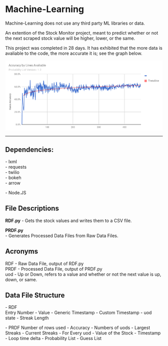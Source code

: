 # Machine-Learning
Machine-Learning does not use any third party ML libraries or data.

An extention of the Stock Monitor project, meant to predict whether or not the next scraped stock value will be higher, lower, or the same.

This project was completed in 28 days. It has exhibited that the more data is avaliable to the code, the more accurate it is; see the graph below.

![Accuracy over time](https://github.com/akmadian/Machine-Learning/blob/master/Graphs/Accuracy_Lines-Available.png)




___

## **Dependencies:**  
 \- lxml                    
 \- requests  
 \- twilio  
 \- bokeh  
 \- arrow  
 
 \- Node.JS



## **File Descriptions**  
**RDF.py**
 \- Gets the stock values and writes them to a CSV file.

**PRDF.py**  
 \- Generates Processed Data Files from Raw Data Files.


## **Acronyms**
RDF - Raw Data File, output of RDF.py  
PRDF - Processed Data File, output of PRDF.py  
uod - Up or Down, refers to a value and whether or not the next value is up, down, or same.  



## **Data File Structure**
\- RDF  
Entry Number - Value - Generic Timestamp - Custom Timestamp - uod state - Streak Length
    
\- PRDF
Number of rows used - Accuracy - Numbers of uods - Largest Streaks - Current Streaks - For Every uod - Value of the Stock - Timestamp - Loop time delta - Probability List - Guess List
